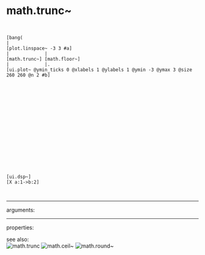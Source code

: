 # math.trunc~

```


[bang(
|
[plot.linspace~ -3 3 #a]
|             |
[math.trunc~] [math.floor~]
|             |.
[ui.plot~ @ymin_ticks 0 @xlabels 1 @ylabels 1 @ymin -3 @ymax 3 @size 260 260 @n 2 #b]


















[ui.dsp~]
[X a:1->b:2]

            
```
---
arguments:


---
properties:


see also:<br>
![math.trunc]("img/object_math.trunc.png")
![math.ceil~]("img/object_math.ceil~.png")
![math.round~]("img/object_math.round~.png")
